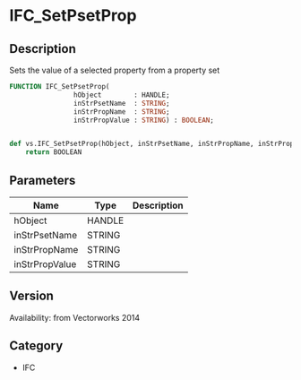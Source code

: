 # IFC_SetPsetProp

## Description
Sets the value of a selected property from a property set

```pascal
FUNCTION IFC_SetPsetProp(
				hObject        : HANDLE;
				inStrPsetName  : STRING;
				inStrPropName  : STRING;
				inStrPropValue : STRING) : BOOLEAN;
```

```python

def vs.IFC_SetPsetProp(hObject, inStrPsetName, inStrPropName, inStrPropValue):
    return BOOLEAN
```

## Parameters
|Name|Type|Description|
|---|---|---|
|hObject|HANDLE||
|inStrPsetName|STRING||
|inStrPropName|STRING||
|inStrPropValue|STRING||

## Version
Availability: from Vectorworks 2014
## Category
* IFC

